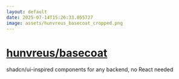 ```yaml
---
layout: default
date: 2025-07-14T15:26:33.055727
image: assets/hunvreus_basecoat_cropped.png
---
```


# [hunvreus/basecoat](https://github.com/hunvreus/basecoat)

shadcn/ui-inspired components for any backend, no React needed
